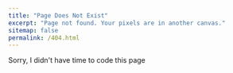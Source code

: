 ```yaml
---
title: "Page Does Not Exist"
excerpt: "Page not found. Your pixels are in another canvas."
sitemap: false
permalink: /404.html
---
```


Sorry, I didn't have time to code this page 
